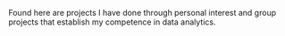 Found here are projects I have done through personal interest and group projects that establish my competence in data analytics.

